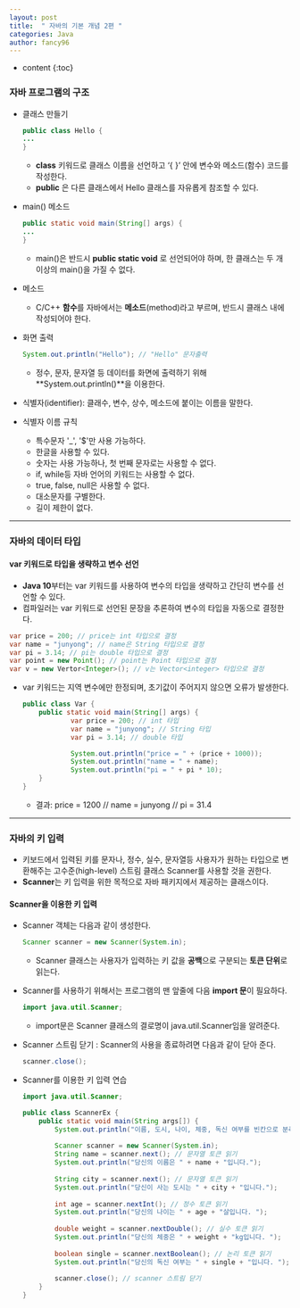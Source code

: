 ```yaml
---
layout: post
title:  " 자바의 기본 개념 2편 "
categories: Java
author: fancy96
---
```

* content
{:toc}

### 자바 프로그램의 구조

- 클래스 만들기

    ``` java
    public class Hello {
    ...
    }
    ```

    - **class** 키워드로 클래스 이름을 선언하고 ‘{ }’ 안에 변수와 메소드(함수) 코드를 작성한다.
    - **public** 은 다른 클래스에서 Hello 클래스를 자유롭게 참조할 수 있다.

- main() 메소드

    ``` java
    public static void main(String[] args) {
    ...
    }
    ```

    - main()은 반드시 **public static void** 로 선언되어야 하며, 한 클래스는 두 개 이상의 main()을 가질 수 없다.

- 메소드
    - C/C++ **함수**를 자바에서는 **메소드**(method)라고 부르며, 반드시 클래스 내에 작성되어야 한다.


- 화면 출력

    ``` java
    System.out.println("Hello"); // "Hello" 문자출력
    ```

    - 정수, 문자, 문자열 등 데이터를 화면에 출력하기 위해 **System.out.println()**을 이용한다.


- 식별자(identifier): 클래수, 변수, 상수, 메소드에 붙이는 이름을 말한다.
- 식별자 이름 규칙
    - 특수문자 '_', '$'만 사용 가능하다.
    - 한글을 사용할 수 있다.
    - 숫자는 사용 가능하나, 첫 번째 문자로는 사용할 수 없다.
    - if, while등 자바 언어의 키워드는 사용할 수 없다.
    - true, false, null은 사용할 수 없다.
    - 대소문자를 구별한다.
    - 길이 제한이 없다.

---

### 자바의 데이터 타입

#### var 키워드로 타입을 생략하고 변수 선언

- **Java 10**부터는 var 키워드를 사용하여 변수의 타입을 생략하고 간단히 변수를 선언할 수 있다.
- 컴파일러는 var 키워드로 선언된 문장을 추론하여 변수의 타입을 자동으로 결정한다.

``` java
var price = 200; // price는 int 타입으로 결정
var name = "junyong"; // name은 String 타입으로 결정
var pi = 3.14; // pi는 double 타입으로 결정
var point = new Point(); // point는 Point 타입으로 결정
var v = new Vertor<Integer>(); // v는 Vector<integer> 타입으로 결정
```

- var 키워드는 지역 변수에만 한정되며, 초기값이 주어지지 않으면 오류가 발생한다.

    ```java
    public class Var {
    	public static void main(String[] args) {
    			var price = 200; // int 타입
    			var name = "junyong"; // String 타입
    			var pi = 3.14; // double 타입
    
    			System.out.println("price = " + (price + 1000));
    			System.out.println("name = " + name);
    			System.out.println("pi = " + pi * 10);
    	}	
    }
    ```

    - 결과: price = 1200 // name = junyong // pi = 31.4

---

### 자바의 키 입력

- 키보드에서 입력된 키를 문자나, 정수, 실수, 문자열등 사용자가 원하는 타입으로 변환해주는 고수준(high-level) 스트림 클래스 Scanner를 사용할 것을 권한다.
- **Scanner**는 키 입력을 위한 목적으로 자바 패키지에서 제공하는 클래스이다.

#### Scanner을 이용한 키 입력

- Scanner 객체는 다음과 같이 생성한다.

    ``` java
    Scanner scanner = new Scanner(System.in);
    ```

    - Scanner 클래스는 사용자가 입력하는 키 값을 **공백**으로 구분되는 **토큰 단위**로 읽는다.

- Scanner를 사용하기 위해서는 프로그램의 맨 앞줄에 다음 **import 문**이 필요하다.

    ```java
    import java.util.Scanner;
    ```

    - import문은 Scanner 클래스의 결로명이 java.util.Scanner임을 알려준다.

- Scanner 스트림 닫기 : Scanner의 사용을 종료하려면 다음과 같이 닫아 준다.

    ``` java
    scanner.close();
    ```

- Scanner를 이용한 키 입력 연습

    ``` java
    import java.util.Scanner;
    
    public class ScannerEx {
    	public static void main(String args[]) {
    		System.out.println("이름, 도시, 나이, 체중, 독신 여부를 빈칸으로 분리하여 입력하세요");
    		
    		Scanner scanner = new Scanner(System.in);
    		String name = scanner.next(); // 문자열 토큰 읽기
    		System.out.println("당신의 이름은 " + name + "입니다.");
    		
    		String city = scanner.next(); // 문자열 토큰 읽기
    		System.out.println("당신이 사는 도시는 " + city + "입니다.");
    		
    		int age = scanner.nextInt(); // 정수 토큰 읽기
    		System.out.println("당신의 나이는 " + age + "살입니다. ");
    		
    		double weight = scanner.nextDouble(); // 실수 토큰 읽기
    		System.out.println("당신의 체중은 " + weight + "kg입니다. ");
    		
    		boolean single = scanner.nextBoolean(); // 논리 토큰 읽기
    		System.out.println("당신의 독신 여부는 " + single + "입니다. ");
    		
    		scanner.close(); // scanner 스트림 닫기
    	}
    }
    ```